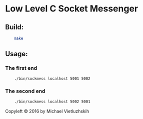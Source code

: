 Low Level C Socket Messenger
============================

## Build:

```bash
    make
```

## Usage:

### The first end
```bash
    ./bin/sockmess localhost 5001 5002
```

### The second end
```bash
    ./bin/sockmess localhost 5002 5001
```

Copyleft &copy; 2016 by Michael Vietluzhskih

